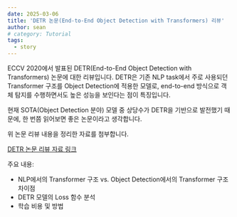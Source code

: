 ```yaml
---
date: 2025-03-06
title: 'DETR 논문(End-to-End Object Detection with Transformers) 리뷰'
author: sean
# category: Tutorial
tags:
  - story
---
```


ECCV 2020에서 발표된 DETR(End-to-End Object Detection with Transformers) 논문에 대한 리뷰입니다. DETR은 기존 NLP task에서 주로 사용되던 Transformer 구조를 Object Detection에 적용한 모델로, end-to-end 방식으로 객체 탐지를 수행하면서도 높은 성능을 보인다는 점이 특징입니다.

현재 SOTA(Object Detection 분야) 모델 중 상당수가 DETR을 기반으로 발전했기 때문에, 한 번쯤 읽어보면 좋은 논문이라고 생각합니다.

위 논문 리뷰 내용을 정리한 자료를 첨부합니다.


[DETR 논문 리뷰 자료 링크](/blog-data/detr_paper_review.pdf)


주요 내용:
- NLP에서의 Transformer 구조 vs. Object Detection에서의 Transformer 구조 차이점
- DETR 모델의 Loss 함수 분석
- 학습 비용 및 방법


